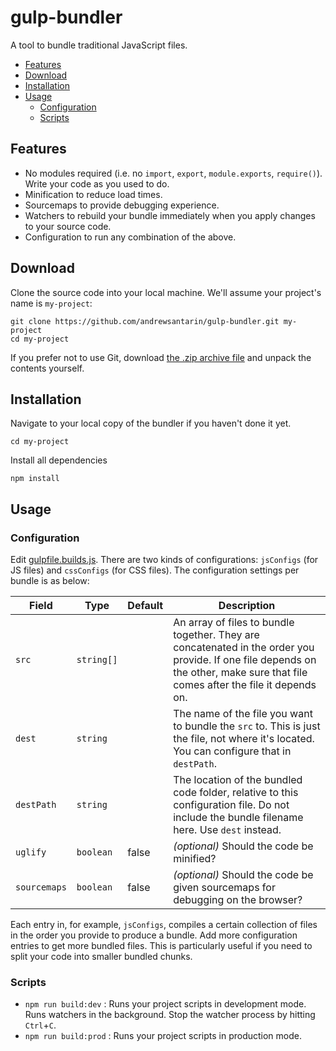 # gulp-bundler
A tool to bundle traditional JavaScript files.

- [Features](#features)
- [Download](#download)
- [Installation](#installation)
- [Usage](#usage)
  - [Configuration](#configuration)
  - [Scripts](#scripts)

## Features
- No modules required (i.e. no `import`, `export`, `module.exports`, `require()`). Write your code as you used to do.
- Minification to reduce load times.
- Sourcemaps to provide debugging experience.
- Watchers to rebuild your bundle immediately when you apply changes to your source code.
- Configuration to run any combination of the above.

## Download
Clone the source code into your local machine. We'll assume your project's name is `my-project`:
```
git clone https://github.com/andrewsantarin/gulp-bundler.git my-project
cd my-project
```

If you prefer not to use Git, download [the .zip archive file](https://github.com/andrewsantarin/gulp-bundler/archive/master.zip) and unpack the contents yourself.

## Installation
Navigate to your local copy of the bundler if you haven't done it yet.
```
cd my-project
```

Install all dependencies
```
npm install
```

## Usage

### Configuration
Edit [gulpfile.builds.js](gulpfile.builds.js). There are two kinds of configurations: `jsConfigs` (for JS files) and `cssConfigs` (for CSS files). The configuration settings per bundle is as below:

| Field        | Type       | Default | Description                                                                                                                                                                     |
|--------------|------------|---------|---------------------------------------------------------------------------------------------------------------------------------------------------------------------------------|
| `src`        | `string[]` |         | An array of files to bundle together. They are concatenated in the order you provide. If one file depends on the other, make sure that file comes after the file it depends on. |
| `dest`       | `string`   |         | The name of the file you want to bundle the `src` to. This is just the file, not where it's located. You can configure that in `destPath`.                                      |
| `destPath`   | `string`   |         | The location of the bundled code folder, relative to this configuration file. Do not include the bundle filename here. Use `dest` instead.                                      |
| `uglify`     | `boolean`  | false   | _(optional)_ Should the code be minified?                                                                                                                                       |
| `sourcemaps` | `boolean`  | false   | _(optional)_ Should the code be given sourcemaps for debugging on the browser?                                                                                                  |

Each entry in, for example, `jsConfigs`, compiles a certain collection of files in the order you provide to produce a bundle. Add more configuration entries to get more bundled files. This is particularly useful if you need to split your code into smaller bundled chunks.

### Scripts
- `npm run build:dev` : Runs your project scripts in development mode. Runs watchers in the background. Stop the watcher process by hitting `Ctrl`+`C`.
- `npm run build:prod` : Runs your project scripts in production mode.
